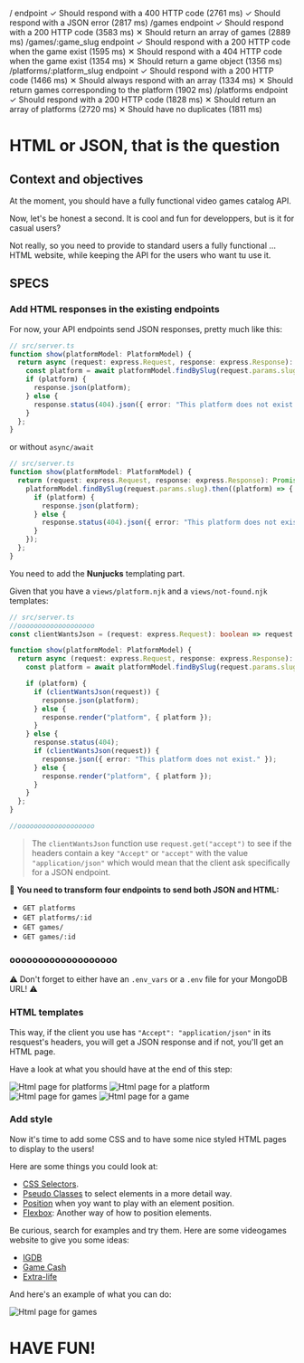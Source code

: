/ endpoint
✓ Should respond with a 400 HTTP code (2761 ms)
✓ Should respond with a JSON error (2817 ms)
/games endpoint
✓ Should respond with a 200 HTTP code (3583 ms)
✕ Should return an array of games (2889 ms)
/games/:game_slug endpoint
✓ Should respond with a 200 HTTP code when the game exist (1595 ms)
✕ Should respond with a 404 HTTP code when the game exist (1354 ms)
✕ Should return a game object (1356 ms)
/platforms/:platform_slug endpoint
✓ Should respond with a 200 HTTP code (1466 ms)
✕ Should always respond with an array (1334 ms)
✕ Should return games corresponding to the platform (1902 ms)
/platforms endpoint
✓ Should respond with a 200 HTTP code (1828 ms)
✕ Should return an array of platforms (2720 ms)
✕ Should have no duplicates (1811 ms)

# HTML or JSON, that is the question

## Context and objectives

At the moment, you should have a fully functional video games catalog API.

Now, let's be honest a second. It is cool and fun for developpers, but is it for casual users?

Not really, so you need to provide to standard users a fully functional ... HTML website, while keeping the API for the users who want tu use it.

## SPECS

### Add HTML responses in the existing endpoints

For now, your API endpoints send JSON responses, pretty much like this:

```typescript
// src/server.ts
function show(platformModel: PlatformModel) {
  return async (request: express.Request, response: express.Response): Promise<void> => {
    const platform = await platformModel.findBySlug(request.params.slug);
    if (platform) {
      response.json(platform);
    } else {
      response.status(404).json({ error: "This platform does not exist." });
    }
  };
}
```

or without `async/await`

```typescript
// src/server.ts
function show(platformModel: PlatformModel) {
  return (request: express.Request, response: express.Response): Promise<void> => {
    platformModel.findBySlug(request.params.slug).then((platform) => {
      if (platform) {
        response.json(platform);
      } else {
        response.status(404).json({ error: "This platform does not exist." });
      }
    });
  };
}
```

You need to add the **Nunjucks** templating part.

Given that you have a `views/platform.njk` and a `views/not-found.njk` templates:

```typescript
// src/server.ts
//ooooooooooooooooooo
const clientWantsJson = (request: express.Request): boolean => request.get("accept") === "application/json";

function show(platformModel: PlatformModel) {
  return async (request: express.Request, response: express.Response): Promise<void> => {
    const platform = await platformModel.findBySlug(request.params.slug);

    if (platform) {
      if (clientWantsJson(request)) {
        response.json(platform);
      } else {
        response.render("platform", { platform });
      }
    } else {
      response.status(404);
      if (clientWantsJson(request)) {
        response.json({ error: "This platform does not exist." });
      } else {
        response.render("platform", { platform });
      }
    }
  };
}

//ooooooooooooooooooo
```

> The `clientWantsJson` function use `request.get("accept")` to see if the headers contain a key `"Accept"` or `"accept"` with the value `"application/json"` which would mean that the client ask specifically for a JSON endpoint.

🔎 **You need to transform four endpoints to send both JSON and HTML:**

- `GET platforms`
- `GET platforms/:id`
- `GET games/`
- `GET games/:id`

### ooooooooooooooooooo

⚠️ Don't forget to either have an `.env_vars` or a `.env` file for your MongoDB URL! ⚠️

### HTML templates

This way, if the client you use has `"Accept": "application/json"` in its resquest's headers, you will get a JSON response and if not, you'll get an HTML page.

Have a look at what you should have at the end of this step:

![Html page for platforms](./assets/images/platforms-html.png)
![Html page for a platform](./assets/images/platform-html.png)
![Html page for games](./assets/images/games-html.png)
![Html page for a game](./assets/images/game-html.png)

### Add style

Now it's time to add some CSS and to have some nice styled HTML pages to display to the users!

Here are some things you could look at:

- [CSS Selectors](https://developer.mozilla.org/en-US/docs/Web/CSS/CSS_Selectors).
- [Pseudo Classes](https://developer.mozilla.org/en-US/docs/Web/CSS/Pseudo-classes) to select elements in a more detail way.
- [Position](https://developer.mozilla.org/en-US/docs/Web/CSS/position) when yoy want to play with an element position.
- [Flexbox](https://developer.mozilla.org/en-US/docs/Web/CSS/CSS_Flexible_Box_Layout/Basic_Concepts_of_Flexbox): Another way of how to position elements.

Be curious, search for examples and try them. Here are some videogames website to give you some ideas:

- [IGDB](https://www.igdb.com/discover)
- [Game Cash](https://www.gamecash.fr/)
- [Extra-life](https://www.extralife.fr/jeux-video)

And here's an example of what you can do:

![Html page for games](./assets/images/games-css.png)

# HAVE FUN!

